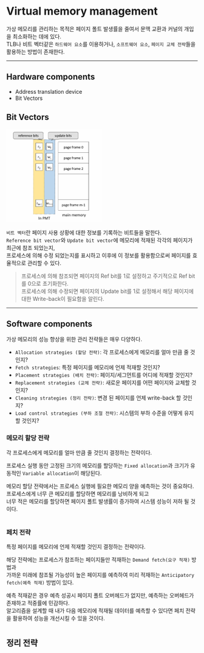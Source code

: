 # Virtual memory management

가상 메모리를 관리하는 목적은 페이지 폴트 발생률을 줄여서 문맥 교환과 커널의 개입을 최소화하는 데에 있다.  
TLB나 비트 벡터같은 `하드웨어 요소`를 이용하거나, `소프트웨어 요소`, `페이지 교체 전략`들을 활용하는 방법이 존재한다.  

---

## Hardware components

- Address translation device
- Bit Vectors

## Bit Vectors

<img src="img/vm_management01.png" width=50%>

`비트 벡터`란 페이지 사용 상황에 대한 정보를 기록하는 비트들을 말한다.  
`Reference bit vector`와 `Update bit vector`에 메모리에 적재된 각각의 페이지가 최근에 참조 되었는지,  
프로세스에 의해 수정 되었는지를 표시하고 이후에 이 정보를 활용함으로써 페이지를 효율적으로 관리할 수 있다.
> 프로세스에 의해 참조되면 페이지의 Ref bit를 1로 설정하고 주기적으로 Ref bit를 0으로 초기화한다.  
> 프로세스에 의해 수정되면 페이지의 Update bit를 1로 설정해서 해당 페이지에 대한 Write-back이 필요함을 알린다.

---

## Software components

가상 메모리의 성능 향상을 위한 관리 전략들은 매우 다양하다.  

- `Allocation strategies (할당 전략)`: 각 프로세스에게 메모리를 얼마 만큼 줄 것인지?
- `Fetch strategies`: 특정 페이지를 메모리에 언제 적재할 것인지?
- `Placement strategies (배치 전략)`: 페이지/세그먼트를 어디에 적재할 것인지?
- `Replacement strategies (교체 전략)`: 새로운 페이지를 어떤 페이지와 교체할 것인지?
- `Cleaning strategies (정리 전략)`: 변경 된 페이지를 언제 write-back 할 것인지?
- `Load control strategies (부하 조절 전략)`: 시스템의 부하 수준을 어떻게 유지할 것인지?

### 메모리 할당 전략

각 프로세스에게 메모리를 얼마 만큼 줄 것인지 결정하는 전략이다.  
  
프로세스 실행 동안 고정된 크기의 메모리를 할당하는 `Fixed allocation`과 크기가 유동적인 `Variable allocation`이 해당된다.  
  
메모리 할당 전략에서는 프로세스 실행에 필요한 메모리 양을 예측하는 것이 중요하다.    
프로세스에게 너무 큰 메모리를 할당하면 메모리를 낭비하게 되고  
너무 적은 메모리를 할당하면 페이지 폴트 발생률이 증가하여 시스템 성능이 저하 될 것이다.  

#

### 페치 전략

특정 페이지를 메모리에 언제 적재할 것인지 결정하는 전략이다.  
  
해당 전략에는 프로세스가 참조하는 페이지들만 적재하는 `Demand fetch(요구 적재)` 방법과  
가까운 미래에 참조될 가능성이 높은 페이지를 예측하여 미리 적재하는 `Anticipatory fetch(예측 적재)` 방법이 있다.  

예측 적재같은 경우 예측 성공시 페이지 폴트 오버헤드가 없지만, 예측하는 오버헤드가 존재하고 적중률에 민감하다.  
알고리즘을 설계할 때 내가 다음 메모리에 적재될 데이터를 예측할 수 있다면 페치 전략을 활용하여 성능을 개선시킬 수 있을 것이다.

#

## 정리 전략

